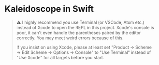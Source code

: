 Kaleidoscope in Swift
=====================

> ⚠️ I highly recommend you use Terminal (or VSCode, Atom etc.) instead of Xcode
> to open the REPL in this project. Xcode's console is poor, it can't even
> handle the parentheses paired by the editor correctly. You may meet weird
> errors because of this.
>
> If you insist on using Xcode, please at least set "Product → Scheme → Edit
> Scheme → Options → Console" to "Use Terminal" instead of "Use Xcode" for all
> targets before you start.